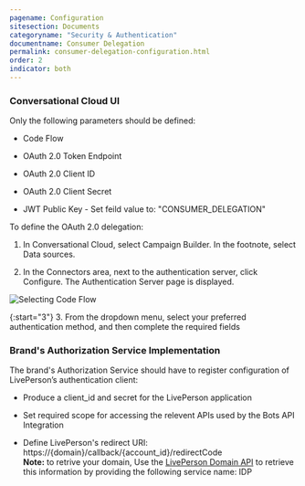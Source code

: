 ```yaml
---
pagename: Configuration
sitesection: Documents
categoryname: "Security & Authentication"
documentname: Consumer Delegation
permalink: consumer-delegation-configuration.html
order: 2
indicator: both
---
```


### Conversational Cloud UI

Only the following parameters should be defined:

*	Code Flow

*	OAuth 2.0 Token Endpoint

*	OAuth 2.0 Client ID

*	OAuth 2.0 Client Secret

* 	JWT Public Key - Set feild value to: "CONSUMER_DELEGATION"  

To define the OAuth 2.0 delegation:

1.	In Conversational Cloud, select Campaign Builder. In the footnote, select Data sources.

2.	In the Connectors area, next to the authentication server, click Configure. The Authentication Server page is displayed.

![Selecting Code Flow](img/authenticationserver.png)

{:start="3"}
3.	From the dropdown menu, select your preferred authentication method, and then complete the required fields

### Brand's Authorization Service Implementation

The brand's Authorization Service should have to register configuration of LivePerson’s authentication client:

*	Produce a client_id and secret for the LivePerson application

*	Set required scope for accessing the relevent APIs used by the Bots API Integration

*	Define LivePerson's redirect URI: https://{domain}/callback/{account_id}/redirectCode  
	**Note:** to retrive your domain, Use the [LivePerson Domain API](agent-domain-domain-api.html) to retrieve this information by providing the following service name: IDP


